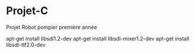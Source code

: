 # Projet-C
Projet Robot pompier première année

apt-get install libsdl1.2-dev
apt-get install libsdl-mixer1.2-dev
apt-get install libsdl-ttf2.0-dev
